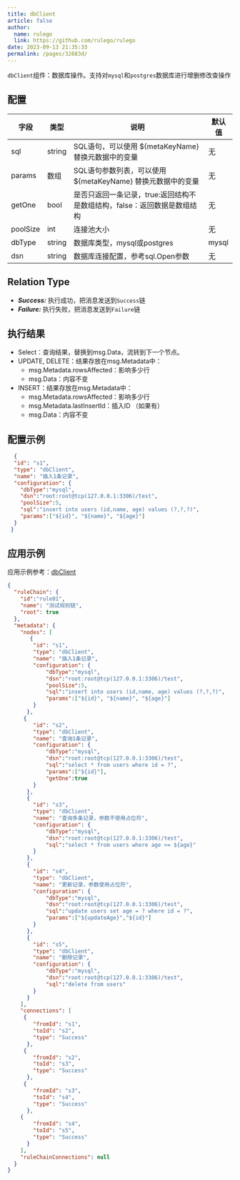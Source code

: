 ```yaml
---
title: dbClient
article: false
author: 
  name: rulego
  link: https://github.com/rulego/rulego
date: 2023-09-13 21:35:33
permalink: /pages/32683d/
---
```


`dbClient`组件：数据库操作。支持对`mysql`和`postgres`数据库进行增删修改查操作

## 配置

| 字段       | 类型     | 说明                                        | 默认值 |
|----------|--------|-------------------------------------------|-------|
| sql      | string | SQL语句，可以使用 ${metaKeyName} 替换元数据中的变量       | 无|
| params   | 数组     | SQL语句参数列表，可以使用 ${metaKeyName} 替换元数据中的变量      | 无|
| getOne   | bool   | 是否只返回一条记录，true:返回结构不是数组结构，false：返回数据是数组结构 | 无|
| poolSize | int    | 连接池大小                                     | 无|
| dbType   | string   | 数据库类型，mysql或postgres                      | mysql|
| dsn      | string   | 数据库连接配置，参考sql.Open参数                      | 无|



## Relation Type

- ***Success:*** 执行成功，把消息发送到`Success`链
- ***Failure:*** 执行失败，把消息发送到`Failure`链

## 执行结果

- Select：查询结果，替换到msg.Data，流转到下一个节点。
- UPDATE, DELETE：结果存放在msg.Metadata中：
  - msg.Metadata.rowsAffected：影响多少行
  - msg.Data：内容不变
- INSERT：结果存放在msg.Metadata中：
  - msg.Metadata.rowsAffected：影响多少行
  - msg.Metadata.lastInsertId：插入ID （如果有）
  - msg.Data：内容不变

## 配置示例

```json
  {
  "id": "s1",
  "type": "dbClient",
  "name": "插入1条记录",
  "configuration": {
    "dbType":"mysql",
    "dsn":"root:root@tcp(127.0.0.1:3306)/test",
    "poolSize":5,
    "sql":"insert into users (id,name, age) values (?,?,?)",
    "params":["${id}", "${name}", "${age}"]
  }
 }
```

## 应用示例

应用示例参考：[dbClient](https://github.com/rulego/rulego/blob/main/examples/db_client/db_client.go)

```json
{
  "ruleChain": {
	"id":"rule01",
    "name": "测试规则链",
	"root": true
  },
  "metadata": {
    "nodes": [
       {
        "id": "s1",
        "type": "dbClient",
        "name": "插入1条记录",
        "configuration": {
			"dbType":"mysql",
			"dsn":"root:root@tcp(127.0.0.1:3306)/test",
			"poolSize":5,
			"sql":"insert into users (id,name, age) values (?,?,?)",
			"params":["${id}", "${name}", "${age}"]
        }
      },
     {
        "id": "s2",
        "type": "dbClient",
        "name": "查询1条记录",
        "configuration": {
			"dbType":"mysql",
			"dsn":"root:root@tcp(127.0.0.1:3306)/test",
			"sql":"select * from users where id = ?",
			"params":["${id}"],
			"getOne":true
        }
      },
	  {
        "id": "s3",
        "type": "dbClient",
        "name": "查询多条记录，参数不使用占位符",
        "configuration": {
			"dbType":"mysql",
			"dsn":"root:root@tcp(127.0.0.1:3306)/test",
			"sql":"select * from users where age >= ${age}"
        }
      },
	  {
        "id": "s4",
        "type": "dbClient",
        "name": "更新记录，参数使用占位符",
        "configuration": {
			"dbType":"mysql",
			"dsn":"root:root@tcp(127.0.0.1:3306)/test",
			"sql":"update users set age = ? where id = ?",
			"params":["${updateAge}","${id}"]
        }
      },
	  {
        "id": "s5",
        "type": "dbClient",
        "name": "删除记录",
        "configuration": {
			"dbType":"mysql",
			"dsn":"root:root@tcp(127.0.0.1:3306)/test",
			"sql":"delete from users"
        }
      }
    ],
    "connections": [
     {
        "fromId": "s1",
        "toId": "s2",
        "type": "Success"
      },
	 {
		"fromId": "s2",
		"toId": "s3",
		"type": "Success"
	  },
	 {
		"fromId": "s3",
		"toId": "s4",
		"type": "Success"
	  },
	{
		"fromId": "s4",
		"toId": "s5",
		"type": "Success"
	  }
    ],
    "ruleChainConnections": null
  }
}
```